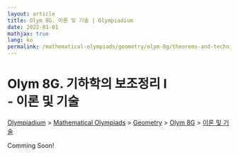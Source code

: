 ```yaml
---
layout: article
title: Olym 8G. 이론 및 기술 | Olympiadium
date: 2022-01-01
mathjax: true
lang: ko
permalink: /mathematical-olympiads/geometry/olym-8g/theorems-and-techniques/
---
```

# Olym 8G. 기하학의 보조정리 I <br> <ssup> - 이론 및 기술</ssup>

<a href="{{ site.homeurl }}">Olympiadium</a> > <a href="{{ site.homeurl }}mathematical-olympiads/">Mathematical Olympiads</a> > <a href="{{ site.homeurl }}mathematical-olympiads/geometry/">Geometry</a> > <a href="{{ site.homeurl }}mathematical-olympiads/geometry/olym-8g/">Olym 8G</a> > <a href="{{ site.homeurl }}mathematical-olympiads/geometry/olym-8g/theorems-and-techniques/">이론 및 기술</a>

Comming Soon!
